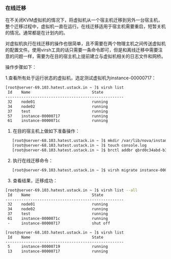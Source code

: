 ### 在线迁移

在不关闭KVM虚拟机的情况下，将虚拟机从一个宿主机迁移到另外一台宿主机，整个迁移过程中，虚拟机一直在运行。在线迁移适用于宿主机需要重启，短暂关机的情况。通常都是在计划内的。

对虚拟机执行在线迁移的操作也很简单，且不需要在两个物理主机之间传送虚拟机的配置文件。使用virsh工具的话只需要一条命令即可，但是和离线迁移中需要注意的问题一样，需要为在目的宿主机上提前建立与虚拟机相关的日志文件和网桥。

操作步骤如下：

1.查看所有处于运行状态的虚拟机，选定测试虚拟机为instance-00000717：

```bash
[root@server-69.103.hatest.ustack.in ~ ]$ virsh list 
 Id    Name                           State
----------------------------------------------------
 32    node01                         running
 34    node02                         running
 37    test                           running
 57    instance-00000717              running
 61    instance-0000071c              running
```

1. 在目的宿主机上做如下准备操作：

```bash
   [root@server-68.103.hatest.ustack.in ~ ]$ mkdir /var/lib/nova/instances/36969fe2-2f19-43f8-994d-91a4a04b8abe/
   [root@server-68.103.hatest.ustack.in ~ ]$ touch console.log
   [root@server-68.103.hatest.ustack.in ~ ]$ brctl addbr qbrd0c34abd-b3
```

2. 执行在线迁移命令：

```bash
   [root@server-69.103.hatest.ustack.in ~ ]$ virsh migrate instance-00000717 --live qemu+ssh://10.0.103.68/system --unsafe
```

3. 查看结果，迁移成功：

```bash
[root@server-69.103.hatest.ustack.in ~ ]$ virsh list --all
 Id    Name                           State
----------------------------------------------------
 32    node01                         running
 34    node02                         running
 37    test                           running
 61    instance-0000071c              running
 -     instance-00000717              shut off
```

```bash
[root@server-68.103.hatest.ustack.in ~ ]$ virsh list
 Id    Name                           State
----------------------------------------------------
 5     instance-00000719              running
 13    instance-00000717              running
```

